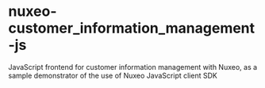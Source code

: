 nuxeo-customer_information_management-js
========================================

JavaScript frontend for customer information management with Nuxeo, as a sample demonstrator of the use of Nuxeo JavaScript client SDK
